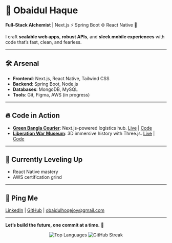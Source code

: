 # 👾 Obaidul Haque  

**Full-Stack Alchemist** | Next.js ⚡ Spring Boot ⚙️ React Native 📱  

I craft **scalable web apps**, **robust APIs**, and **sleek mobile experiences** with code that’s fast, clean, and fearless.  

---

## 🛠 Arsenal  
- **Frontend**: Next.js, React Native, Tailwind CSS  
- **Backend**: Spring Boot, Node.js  
- **Databases**: MongoDB, MySQL  
- **Tools**: Git, Figma, AWS (in progress)  

---

## 🔥 Code in Action  
- **[Green Bangla Courier](#)**: Next.js-powered logistics hub. [Live](https://courrier-three.vercel.app/) | [Code](https://github.com/sazzad9911/courrier)  
- **[Liberation War Museum](#)**: 3D immersive history with Three.js. [Live](https://museumbd.netlify.app/) | [Code](https://github.com/obidulHaque/Bangladesh-2nd-Liberation-War-Museum)  

---

## 🌌 Currently Leveling Up  
- React Native mastery  
- AWS certification grind  

---

## 📡 Ping Me  
[LinkedIn](https://linkedin.com/in/obaidulhoqejoy) | [GitHub](https://github.com/obidulHaque) | obaidulhoqejoy@gmail.com  

---

**Let’s build the future, one commit at a time.** 🚀  

<p align="center">
  <img src="https://github-readme-stats.vercel.app/api/top-langs/?username=obidulHaque&layout=compact&theme=dracula" alt="Top Languages" />
  <img src="https://streak-stats.demolab.com?user=obidulHaque&theme=dracula" alt="GitHub Streak" />
</p>
